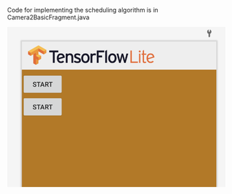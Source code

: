 Code for implementing the scheduling algorithm is in Camera2BasicFragment.java

![Alt text](./screen.png?raw=true "Screen")